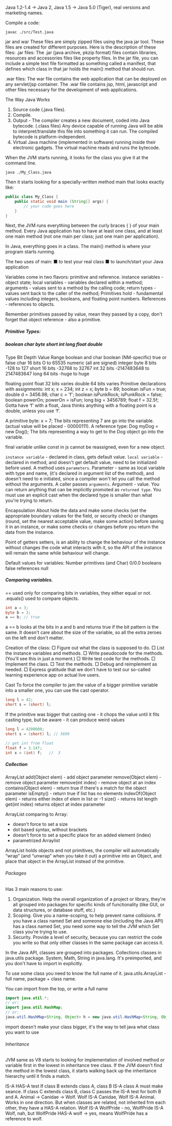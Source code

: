 Java 1.2-1.4 -> Java 2, Java 1.5 -> Java 5.0 (Tiger), real versions and marketing names.

Compile a code:
```shell script
javac ./src/Test.java
```

jar and war
These files are simply zipped files using the java jar tool. These files are created for different purposes.
Here is the description of these files:
.jar files: The .jar (java archive, pkzip format) files contain libraries, resources and accessories files like
property files. In the jar file, you can include a simple text file formatted as something called a manifest, that
defines which class in that jar holds the main() method that should run.

.war files: The war file contains the web application that can be deployed on any servlet/jsp container.
The .war file contains jsp, html, javascript and other files necessary for the development of web applications.

The Way Java Works
1. Source code (.java files).
2. Compile.
3. Output - The compiler creates a new document, coded into Java bytecode. (.class files)
Any device capable of running Java will be able to interpret/translate this file into something it can run.
The compiled bytecode is platform-independent.
4. Virtual Java machine (implemented in software) running inside their electronic gadgets. The virtual machine reads
and runs the bytecode. 

When the JVM starts running, it looks for the class you give it at the command line.
```shell script
java ./My_Class.java
```
Then it starts looking for a specially-written method main that looks exactly like:
```java
public class My_Class {
    public static void main (String[] args) {
        // your code goes here
    }
}
```
Next, the JVM runs everything between the curly braces {  } of your main method. Every Java application has to have at
least one class, and at least one main method (not one main per class; just one main per application).

In Java, everything goes in a class.
The main() method is where your program starts running.

The two uses of main:
■  to test your real class
■  to launch/start your Java application

Variables come in two flavors: primitive and reference.
instance variables - object state;
local variables - variables declared within a method;
arguments - values sent to a method by the calling code;
return types - values sent back to the caller of the method; 
Primitives hold - fundamental values including integers, booleans, and floating point numbers.
References - references to objects.

Remember primitives passed by value, mean they passed by a copy, don't forget that object reference - also a primitive.

##### Primitive Types:
##### boolean char byte short int long float double

Type       Bit Depth    Value Range
boolean and char
boolean   (NM-specific) true or false
char        16 bits     O to 65535
numeric (all are signed)
integer
byte        8 bits      -128 to 127
short      16 bits      -32768 to 32767
int        32 bits      -2147483648 to 2147483647
long       64 bits      -huge to huge

floating point
float       32 bits    varies
double      64 bits    varies
Primitive declarations with assignments:
int x;
x = 234;
int z = x;
byte b = 89;
boolean isFun = true;
double d = 3456.98;
char c = 'f';
boolean isPunkRock;
isPunkRock = false;
boolean powerOn;
powerOn = isFun;
long big = 3456789;
float f = 32.5f; Gotta have ‘f’ with a float, Java thinks anything with a floating point is a double, unless you use ‘f’.

A primitive byte: x = 7; The bits representing 7 are go into the variable. (actual value will be placed - 00000111).
A reference type: Dog myDog = new Dog(); The bits representing a way to get to the Dog object go into the variable.

final variable unlike const in js cannot be reassigned, even for a new object.

`instance variable` - declared in class, gets default value.
`local variable` - declared in method, and doesn't get default value, need to be initialized before used.
A method uses `parameters`. Parameter - same as local variable with type and name, (it's declared in argument list of
the method), and doesn't need to e initiated, since a compiler won't let you call the method without the arguments.
A caller passes `arguments`. Argument - value. 
You can return anything that can be implicitly promoted as `returned type`. You must use an explicit cast when the
declared type is smaller than what you're trying to return.

Encapsulation
About hide the data and make some checks (set the appropriate boundary values for the field, or security check)
or changes (round, set the nearest acceptable value, make some action) before saving it in an instance, or make some
checks or changes before you return the data from the instance.     

Point of getters setters, is an ability to change the behaviour of the instance without changes the code what interacts
with it, so the API of the instance will remain the same while behaviour will change. 

Default values for variables:
Number primitives (and Char)   0/0.0
booleans                       false
references                     null

##### Comparing variables.  
== used only for comparing bits in variables, they either equal or not.
.equals() used to compare objects.

```java
int a = 3;
byte b = 3;
a == b; // true
```
a == b looks at the bits in a and b and returns true if the bit pattern is the same. It doesn't care about the size of
the variable, so all the extra zeroes on the left end don't matter.

Creation of the class:
□   Figure out what the class is supposed to do.
□   List the instance variables and methods.
□   Write pseudocode for the methods. (You'll see this in just a moment.)
□   Write test code for the methods.
□   Implement the class.
□   Test the methods.
□   Debug and reimplement as needed.
□   Express gratitude that we don't have to test our so-called learning experience app on actual live users.

Cast
To force the compiler to jam the value of a bigger primitive variable into a smaller one, you can use the cast operator.
```java
long l = 42;
short s = (short) l;
```
If the primitive was bigger that casting one - it chops the value until it fits casting type, but be aware - it can 
produce weird values
```java
long l = 4200000;
short s = (short) l; // 5696

// get int from float
float f = 3.14f;
int x = (int) f;   //  3
```

##### Collection
ArrayList
add(Object elem) - add object parameter
remove(Object elem) - remove object parameter
remove(int index) - remove object at an index
contains(Object elem) - return true if there's a match for the object parameter 
isEmpty() - return true if list has no elements
indexOf(Object elem) - returns either index of elem in list or -1
size() - returns list length
get(int index) returns object at index parameter

ArrayList comparing to Array:
- doesn't force to set a size
- dot based syntax, without brackets
- doesn't force to set a specific place for an added element (index)
- parametrized Arraylist<Type>

ArrayList holds objects and not primitives, the compiler will automatically “wrap” (and “unwrap” when you take it out)
a primitive into an Object, and place that object in the ArrayList instead of the primitive.

###### Packages 
Has 3 main reasons to use:
1. Organization. Help the overall organization of a project or library, they're all grouped into packages for specific
kinds of functionality (like GUI, or data structures, or database stuff, etc.)
2. Scoping. Give you a name-scoping, to help prevent name collisions. If you have a class named Set and someone else
(including the Java API) has a class named Set, you need some way to tell the JVM which Set class you're trying to use.
3. Security. Provide a level of security, because you can restrict the code you write so that only other classes in the
same package can access it.

In the Java API, classes are grouped into packages.
Collections classes in java.utils package.
System, Math, String in java.lang. It's preimported, and you don't have to import in explicitly.

To use some class you need to know the full name of it.
java.utils.ArrayList - full name, package + class name.

You can import from the top, or write a full name
```java
import java.util.*; 
// or:
import java.util.HashMap;
// or:
java.util.HashMap<String, Object> h = new java.util.HashMap<String, Object>();
```
import doesn't make your class bigger, it's the way to tell java what class you want to use


###### Inheritance
JVM same as V8 starts to looking for implementation of involved method or variable first in the lowest in inheritance
tree class. If the JVM doesn't find the method in the lowest class, it starts walking back up the inheritance hierarchy
until it finds a match.

IS-A HAS-A test
If class B extends class A, class B IS-A class A must make seance. If class C extends class B, class C passes the IS-A
test for both B and A. Animal -> Canidae -> Wolf. Wolf IS-A Canidae, Wolf IS-A Animal. Works in one direction.
But when classes are related, not inherited frm each other, they have a HAS-A relation. 
Wolf IS-A WolfPride - no, WolfPride IS-A Wolf, nah, but WolfPride HAS-A wolf -> yes, means WolfPride has a reference to
wolf.   
